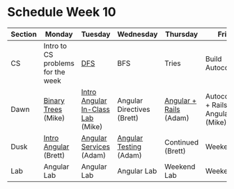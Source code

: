 # Schedule Week 10

| Section |               Monday              |              Tuesday              |         Wednesday         |              Thursday              |                 Friday                |
|---------|-----------------------------------|-----------------------------------|---------------------------|------------------------------------|---------------------------------------|
| CS      | Intro to CS problems for the week | [DFS](https://github.com/sf-wdi-17/simple_tree)                               | BFS                       | Tries                              | Build Autocomplete                    |
| Dawn    | [Binary Trees](https://github.com/sf-wdi-17/notes/tree/master/lectures/week-10/_1_monday/dawn) (Mike)               | [Intro Angular In-Class Lab](https://github.com/sf-wdi-17/notes/tree/master/lectures/week-10/_2_tuesday/dawn) (Mike) | Angular Directives (Brett) | [Angular + Rails](../lectures/week-10/_4_thursday/dawn/ANGULAR_♥_RAILS.md) (Adam)             | Autocomplete + Rails + Angular (Mike) |
| Dusk    | [Intro Angular](../lectures/week-10/_1_monday/dusk/README.md) (Brett)             | [Angular Services](../lectures/week-10/_2_tuesday/dusk/ANGULAR_SERVICES.md) (Adam)           | [Angular Testing](../lectures/week-10/_3_wednesday/dusk/ANGULAR_TESTING.md) (Adam)   | Continued (Brett)                  | Weekend Lab                           |
| Lab     | Angular Lab                       | Angular Lab                       | Angular Lab               | Weekend Lab                        | Weekend Lab                           |
